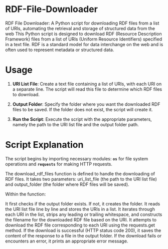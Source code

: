 # RDF-File-Downloader
RDF File Downloader: A Python script for downloading RDF files from a list of URIs, automating the retrieval and storage of structured data from the web
This Python script is designed to download RDF (Resource Description Framework) files from a list of URIs (Uniform Resource Identifiers) specified in a text file. RDF is a standard model for data interchange on the web and is often used to represent metadata or structured data.

# Usage
1. **URI List File**: Create a text file containing a list of URIs, with each URI on a separate line. The script will read this file to determine which RDF files to download.

2. **Output Folder**: Specify the folder where you want the downloaded RDF files to be saved. If the folder does not exist, the script will create it.

3. **Run the Script**: Execute the script with the appropriate parameters, namely the path to the URI list file and the output folder path.

# Script Explanation
The script begins by importing necessary modules: **`os`** for file system operations and **`requests`** for making HTTP requests.

The download_rdf_files function is defined to handle the downloading of RDF files. It takes two parameters: uri_list_file (the path to the URI list file) and output_folder (the folder where RDF files will be saved).

Within the function:

It first checks if the output folder exists. If not, it creates the folder.
It reads the URI list file line by line and stores the URIs in a list.
It iterates through each URI in the list, strips any leading or trailing whitespace, and constructs the filename for the downloaded RDF file based on the URI.
It attempts to download the RDF file corresponding to each URI using the requests.get method.
If the download is successful (HTTP status code 200), it saves the content of the response to a file in the output folder.
If the download fails or encounters an error, it prints an appropriate error message.
